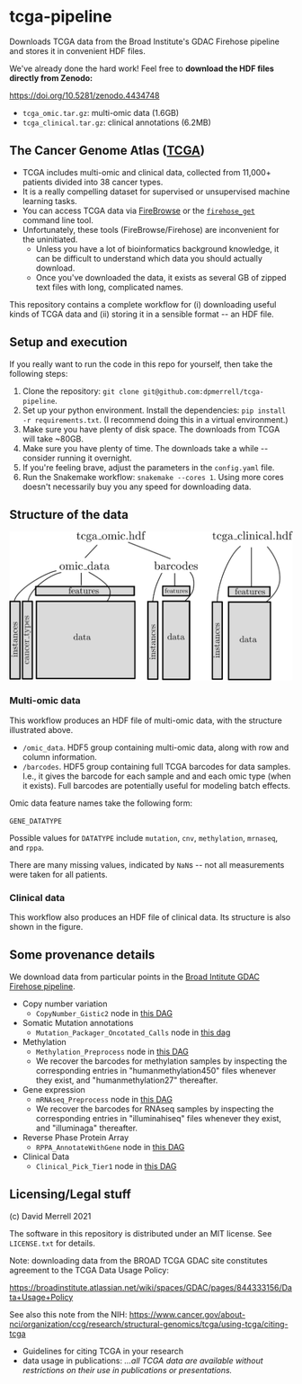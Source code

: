 # tcga-pipeline
Downloads TCGA data from the Broad Institute's GDAC Firehose pipeline and stores it in convenient HDF files.

We've already done the hard work! Feel free to **download the HDF files directly from Zenodo:**

https://doi.org/10.5281/zenodo.4434748

* `tcga_omic.tar.gz`: multi-omic data (1.6GB)
* `tcga_clinical.tar.gz`: clinical annotations (6.2MB)


## The Cancer Genome Atlas ([TCGA](https://www.cancer.gov/about-nci/organization/ccg/research/structural-genomics/tcga))

* TCGA includes multi-omic and clinical data, collected from 11,000+ patients divided into 38 cancer types.
* It is a really compelling dataset for supervised or unsupervised machine learning tasks.
* You can access TCGA data via [FireBrowse](http://firebrowse.org/) or the [`firehose_get`](https://broadinstitute.atlassian.net/wiki/spaces/GDAC/pages/844333139/Download) command line tool.
* Unfortunately, these tools (FireBrowse/Firehose) are inconvenient for the uninitiated. 
    - Unless you have a lot of bioinformatics background knowledge, it can be difficult to understand which data you should actually download.
    - Once you've downloaded the data, it exists as several GB of zipped text files with long, complicated names.

This repository contains a complete workflow for (i) downloading useful kinds of TCGA data and (ii) storing it in a sensible format -- an HDF file.

## Setup and execution

If you really want to run the code in this repo for yourself, then take the following steps:

1. Clone the repository: `git clone git@github.com:dpmerrell/tcga-pipeline`.
2. Set up your python environment. Install the dependencies: `pip install -r requirements.txt`.
   (I recommend doing this in a virtual environment.)
3. Make sure you have plenty of disk space. The downloads from TCGA will take ~80GB.
4. Make sure you have plenty of time. The downloads take a while -- consider running it overnight.
5. If you're feeling brave, adjust the parameters in the `config.yaml` file.
6. Run the Snakemake workflow: `snakemake --cores 1`. Using more cores doesn't necessarily buy you any speed for downloading data.


## Structure of the data

![tcga data schematic](tcga_data.png)

### Multi-omic data 

This workflow produces an HDF file of multi-omic data, with the structure illustrated above.

* `/omic_data`. HDF5 group containing multi-omic data, along with row and column information.
* `/barcodes`. HDF5 group containing full TCGA barcodes for data samples. I.e., it gives the barcode for each sample and and each omic type (when it exists). Full barcodes are potentially useful for modeling batch effects. 

Omic data feature names take the following form:

`GENE_DATATYPE`

Possible values for `DATATYPE` include `mutation`, `cnv`, `methylation`, `mrnaseq`, and `rppa`.
 
There are many missing values, indicated by `NaN`s -- not all measurements were taken for all patients.




### Clinical data

This workflow also produces an HDF file of clinical data. 
Its structure is also shown in the figure.

## Some provenance details

We download data from particular points in the [Broad Intitute GDAC Firehose pipeline](https://broadinstitute.atlassian.net/wiki/spaces/GDAC/pages/844333681/Rationale). 

* Copy number variation
    - `CopyNumber_Gistic2` node in [this DAG](http://gdac.broadinstitute.org/Analyses-DAG.html)
* Somatic Mutation annotations
    - `Mutation_Packager_Oncotated_Calls` node in [this dag](http://gdac.broadinstitute.org/stddata-DAG.html)
* Methylation
    - `Methylation_Preprocess` node in [this DAG](http://gdac.broadinstitute.org/stddata-DAG.html)
    - We recover the barcodes for methylation samples by inspecting the corresponding entries in "humanmethylation450" files whenever they exist, and "humanmethylation27" thereafter.
* Gene expression
    - `mRNAseq_Preprocess` node in [this DAG](http://gdac.broadinstitute.org/stddata-DAG.html)
    - We recover the barcodes for RNAseq samples by inspecting the corresponding entries in "illuminahiseq" files whenever they exist, and "illuminaga" thereafter.
* Reverse Phase Protein Array
    - `RPPA_AnnotateWithGene` node in [this DAG](http://gdac.broadinstitute.org/stddata-DAG.html)
* Clinical Data
    - `Clinical_Pick_Tier1` node in [this DAG](http://gdac.broadinstitute.org/stddata-DAG.html)

## Licensing/Legal stuff

(c) David Merrell 2021

The software in this repository is distributed under an MIT license. See `LICENSE.txt` for details.

Note: downloading data from the BROAD TCGA GDAC site constitutes agreement to the TCGA Data Usage Policy: 

https://broadinstitute.atlassian.net/wiki/spaces/GDAC/pages/844333156/Data+Usage+Policy

See also this note from the NIH: https://www.cancer.gov/about-nci/organization/ccg/research/structural-genomics/tcga/using-tcga/citing-tcga

* Guidelines for citing TCGA in your research
* data usage in publications: *...all TCGA data are available without restrictions on their use in publications or presentations.*
